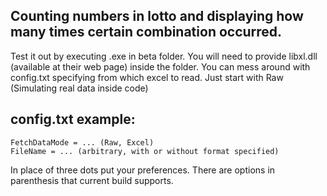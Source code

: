 ## Counting numbers in lotto and displaying how many times certain combination occurred.

Test it out by executing .exe in beta folder. You will need to provide libxl.dll (available at their web page) inside the folder. You can mess around with config.txt specifying from which excel to read. Just start with Raw (Simulating real data inside code)


## config.txt example:

```
FetchDataMode = ... (Raw, Excel)
FileName = ... (arbitrary, with or without format specified)
```


In place of three dots put your preferences. There are options in parenthesis that current build supports.